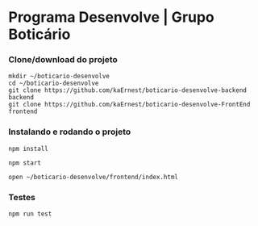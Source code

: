 # Programa Desenvolve | Grupo Boticário

### Clone/download do projeto

```shell
mkdir ~/boticario-desenvolve
cd ~/boticario-desenvolve
git clone https://github.com/kaErnest/boticario-desenvolve-backend backend
git clone https://github.com/kaErnest/boticario-desenvolve-FrontEnd frontend
```
### Instalando e rodando o projeto

`npm install`

`npm start`

`open ~/boticario-desenvolve/frontend/index.html`


### Testes

`npm run test`
